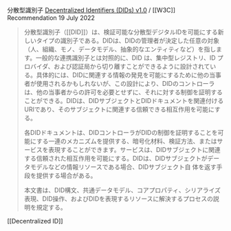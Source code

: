 
分散型識別子
[Decentralized Identifiers (DIDs) v1.0](https://www.w3.org/TR/did-core/) / [[W3C]] Recommendation 19 July 2022
>  分散型識別子（[[DID]]）は、検証可能な分散型デジタルIDを可能にする新しいタイプの識別子である。DIDは、DIDの管理者が決定した任意の対象（人、組織、モノ、データモデル、抽象的なエンティティなど）を指します。一般的な連携識別子とは対照的に、DID は、集中型レジストリ、ID プロバイダ、および認証局から切り離すことができるように設計されている。具体的には、DIDに関連する情報の発見を可能にするために他の当事者が使用されるかもしれないが、この設計により、DIDのコントローラは、他の当事者からの許可を必要とせずに、それに対する制御を証明することができる。DIDは、DIDサブジェクトとDIDドキュメントを関連付けるURIであり、そのサブジェクトに関連する信頼できる相互作用を可能にする。
>
>  各DIDドキュメントは、DIDコントローラがDIDの制御を証明することを可能にする一連のメカニズムを提供する、暗号化材料、検証方法、またはサービスを表現することができます。サービスは、DIDサブジェクトに関連する信頼された相互作用を可能にする。DIDは、DIDサブジェクトがデータモデルなどの情報リソースである場合、DIDサブジェクト自 体を返す手段を提供する場合がある。
>
>  本文書は、DID構文、共通データモデル、コアプロパティ、シリアライズ表現、DID操作、およびDIDを表現するリソースに解決するプロセスの説明を規定する。

[[Decentralized ID]]

